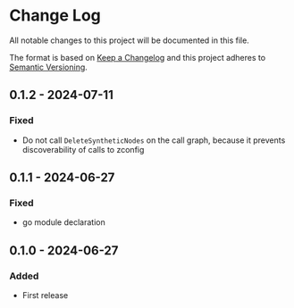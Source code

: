 # Change Log
All notable changes to this project will be documented in this file.

The format is based on [Keep a Changelog](http://keepachangelog.com/)
and this project adheres to [Semantic Versioning](http://semver.org/).

## 0.1.2 - 2024-07-11
### Fixed
- Do not call `DeleteSyntheticNodes` on the call graph, because it prevents discoverability of calls to zconfig

## 0.1.1 - 2024-06-27
### Fixed
- go module declaration

## 0.1.0 - 2024-06-27
### Added
- First release
